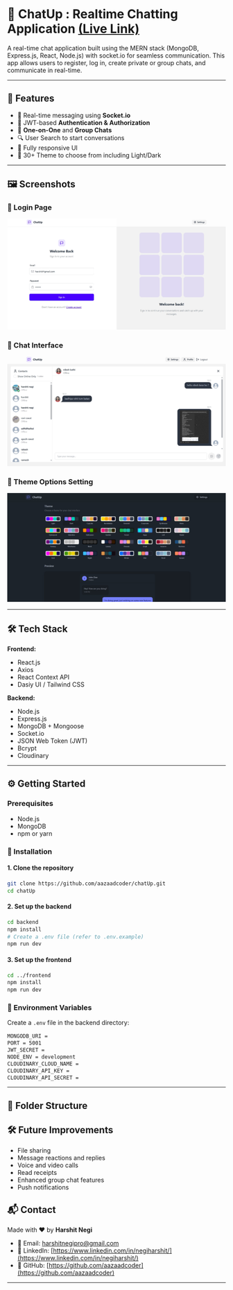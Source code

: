 # 💬 ChatUp : Realtime Chatting Application [(Live Link)](https://chat-app-fullstack-tan.vercel.app/)
A real-time chat application built using the MERN stack (MongoDB, Express.js, React, Node.js) with socket.io for seamless communication. This app allows users to register, log in, create private or group chats, and communicate in real-time.

<!-- [![Watch the Demo](https://img.youtube.com/vi/ntKkVrQqBYY/0.jpg)](https://www.youtube.com/watch?v=ntKkVrQqBYY) -->

---

## 🚀 Features

- 💬 Real-time messaging using **Socket.io**
- 🔐 JWT-based **Authentication & Authorization**
- 👥 **One-on-One** and **Group Chats**
- 🔍 User Search to start conversations
- 📱 Fully responsive UI
- 🌙 30+ Theme to choose from including Light/Dark 

---

## 🖼️ Screenshots

### 🔐 Login Page
![Login](/assets/login-sc-chatUp.jpeg)


### 💬 Chat Interface
![Chat](/assets/chat-sc-chatUp.jpeg)

### 💬 Theme Options Setting
![Themes](./assets/theme-option-sc-chatUp.jpeg)

<!-- ### 📱 Mobile Responsive View
![Mobile](https://github.com/your-username/mern-chat-app/assets/your-id/screenshot-mobile.png) -->



---

## 🛠️ Tech Stack

**Frontend:**
- React.js
- Axios
- React Context API
- Dasiy UI / Tailwind CSS

**Backend:**
- Node.js
- Express.js
- MongoDB + Mongoose
- Socket.io
- JSON Web Token (JWT)
- Bcrypt
- Cloudinary

---

## ⚙️ Getting Started

### Prerequisites
- Node.js
- MongoDB
- npm or yarn

### 🔧 Installation

#### 1. Clone the repository
```bash
git clone https://github.com/aazaadcoder/chatUp.git
cd chatUp
```

#### 2. Set up the backend
```bash
cd backend
npm install
# Create a .env file (refer to .env.example)
npm run dev
```

#### 3. Set up the frontend
```bash
cd ../frontend
npm install
npm run dev
```

### 📝 Environment Variables

Create a `.env` file in the backend directory:

```
MONGODB_URI = 
PORT = 5001
JWT_SECRET = 
NODE_ENV = development
CLOUDINARY_CLOUD_NAME =
CLOUDINARY_API_KEY = 
CLOUDINARY_API_SECRET =
```

---

## 📁 Folder Structure

<!-- ```
mern-chat-app/
├── backend/
│   ├── controllers/
│   ├── models/
│   ├── routes/
│   ├── config/
│   ├── middleware/
│   ├── .env
│   └── server.js
├── frontend/
│   ├── src/
│   │   ├── components/
│   │   ├── context/
│   │   ├── pages/
│   │   ├── utils/
│   │   └── App.js
│   └── public/
└── README.md
``` -->
<!-- 
---

## 🌐 Deployment

You can deploy this app using:
* **Frontend** – Vercel / Netlify
* **Backend** – Render / Railway / Cyclic / Heroku
* **Database** – MongoDB Atlas

### Deployment Steps

1. **Database**: Set up a MongoDB Atlas cluster
2. **Backend**: Deploy to Render/Railway with environment variables set
3. **Frontend**: Deploy to Vercel/Netlify with the backend URL configured

--- -->

<!-- ## 📹 Demo

🎥 [Watch Demo on YouTube](https://www.youtube.com/watch?v=ntKkVrQqBYY)

## 🧪 API Endpoints

### Auth Routes
- `POST /api/user/register` - Register a new user
- `POST /api/user/login` - Login a user
- `GET /api/user` - Get user profile (protected)

### Chat Routes
- `GET /api/chat` - Get all chats for a user
- `POST /api/chat` - Create a one-on-one chat
- `POST /api/chat/group` - Create a group chat
- `PUT /api/chat/group` - Update a group chat
- `GET /api/chat/:chatId` - Get a specific chat with messages

### Message Routes
- `GET /api/message/:chatId` - Get all messages for a chat
- `POST /api/message` - Send a message

--- -->

## 🛠️ Future Improvements

- File sharing
- Message reactions and replies
- Voice and video calls
- Read receipts
- Enhanced group chat features
- Push notifications

<!-- ---

## 🙌 Acknowledgements


--- -->

## 📬 Contact

Made with ❤️ by **Harshit Negi**
- 📧 Email: harshitnegipro@gmail.com
- 🔗 LinkedIn: [https://www.linkedin.com/in/negiharshit/](https://www.linkedin.com/in/negiharshit/)
- 🐙 GitHub: [https://github.com/aazaadcoder](https://github.com/aazaadcoder)

---

<!-- ## 📄 License

This project is licensed under the MIT License - see the [LICENSE](LICENSE) file for details. -->